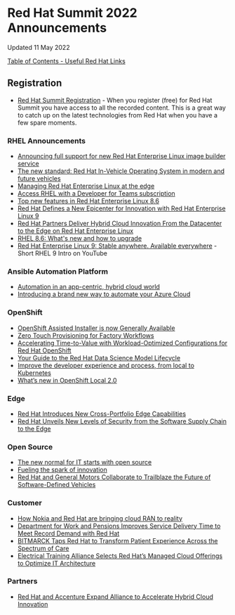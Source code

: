 # Red Hat Summit 2022 Announcements

Updated 11 May 2022

[Table of Contents - Useful Red Hat Links](https://github.com/pslucas0212/UsefulRedHatLinks)

## Registration
- [Red Hat Summit Registration](https://reg.experiences.redhat.com/flow/redhat/sum22/registration2022virtual/) - When you register (free) for Red Hat Summit you have access to all the recorded content.  This is a great way to catch up on the latest technologies from Red Hat when you have a few spare moments.

### RHEL Announcements
- [Announcing full support for new Red Hat Enterprise Linux image builder service](https://www.redhat.com/en/blog/announcing-full-support-new-red-hat-enterprise-linux-image-builder-service?sc_cid=7013a000002pyDgAAI)
- [The new standard: Red Hat In-Vehicle Operating System in modern and future vehicles](https://www.redhat.com/en/blog/new-standard-red-hat-vehicle-operating-system-modern-and-future-vehicles)
- [Managing Red Hat Enterprise Linux at the edge](https://www.redhat.com/en/blog/managing-red-hat-enterprise-linux-edge)
- [Access RHEL with a Developer for Teams subscription](https://developers.redhat.com/articles/2022/05/10/access-rhel-developer-teams-subscription)
- [Top new features in Red Hat Enterprise Linux 8.6](https://www.redhat.com/en/blog/top-new-features-red-hat-enterprise-linux-86)
- [Red Hat Defines a New Epicenter for Innovation with Red Hat Enterprise Linux 9](https://www.redhat.com/en/about/press-releases/red-hat-defines-new-epicenter-innovation-red-hat-enterprise-linux-9)
- [Red Hat Partners Deliver Hybrid Cloud Innovation From the Datacenter to the Edge on Red Hat Enterprise Linux](https://www.redhat.com/en/about/press-releases/red-hat-partners-deliver-hybrid-cloud-innovation-datacenter-edge-red-hat-enterprise-linux)
- [RHEL 8.6: What's new and how to upgrade](https://developers.redhat.com/articles/2022/05/11/rhel-86-whats-new-and-how-upgrade)
- [Red Hat Enterprise Linux 9: Stable anywhere. Available everywhere](https://www.youtube.com/watch?v=SFCUvjyay88) - Short RHEL 9 Intro on YouTube



### Ansible Automation Platform
- [Automation in an app-centric, hybrid cloud world](https://www.redhat.com/en/blog/automation-app-centric-hybrid-cloud-world)
- [Introducing a brand new way to automate your Azure Cloud](https://www.ansible.com/blog/introducing-a-brand-new-way-to-automate-your-azure-cloud)


### OpenShift
- [OpenShift Assisted Installer is now Generally Available](https://cloud.redhat.com/blog/openshift-assisted-installer-is-now-generally-available)
- [Zero Touch Provisioning for Factory Workflows](https://cloud.redhat.com/blog/zero-touch-provisioning-for-factory-workflows)
- [Accelerating Time-to-Value with Workload-Optimized Configurations for Red Hat OpenShift](https://cloud.redhat.com/blog/accelerating-time-to-value-with-workload-optimized-configurations-for-red-hat-openshift)
- [Your Guide to the Red Hat Data Science Model Lifecycle](https://cloud.redhat.com/blog/your-guide-to-the-red-hat-data-science-model-lifecycle)
- [Improve the developer experience and process, from local to Kubernetes](https://developers.redhat.com/articles/2022/05/10/improve-developer-experience-and-process-local-kubernetes)
- [What’s new in OpenShift Local 2.0](https://www.redhat.com/en/about/press-releases/red-hat-and-general-motors-collaborate-trailblaze-future-software-defined-vehicles)

### Edge
- [Red Hat Introduces New Cross-Portfolio Edge Capabilities](https://www.redhat.com/en/about/press-releases/red-hat-introduces-new-cross-portfolio-edge-capabilities)
- [Red Hat Unveils New Levels of Security from the Software Supply Chain to the Edge](https://www.redhat.com/en/about/press-releases/red-hat-unveils-new-levels-security-software-supply-chain-edge)

### Open Source
- [The new normal for IT starts with open source](https://www.redhat.com/en/blog/new-normal-it-starts-open-source)
- [Fueling the spark of innovation](https://www.redhat.com/en/blog/fueling-spark-innovation)
- [Red Hat and General Motors Collaborate to Trailblaze the Future of Software-Defined Vehicles](https://www.redhat.com/en/about/press-releases/red-hat-and-general-motors-collaborate-trailblaze-future-software-defined-vehicles)

### Customer
- [How Nokia and Red Hat are bringing cloud RAN to reality](https://www.redhat.com/en/blog/how-nokia-and-red-hat-are-bringing-cloud-ran-reality?channel=blog/channel/red-hat-summit)
- [Department for Work and Pensions Improves Service Delivery Time to Meet Record Demand with Red Hat](https://www.redhat.com/en/about/press-releases/department-work-and-pensions-improves-service-delivery-time-meet-record-demand-red-hat)
- [BITMARCK Taps Red Hat to Transform Patient Experience Across the Spectrum of Care](https://www.redhat.com/en/about/press-releases/bitmarck-taps-red-hat-transform-patient-experience-across-spectrum-care)
- [Electrical Training Alliance Selects Red Hat’s Managed Cloud Offerings to Optimize IT Architecture](https://www.redhat.com/en/about/press-releases/electrical-training-alliance-selects-red-hats-managed-cloud-offerings-optimize-it-architecture)

### Partners
- [Red Hat and Accenture Expand Alliance to Accelerate Hybrid Cloud Innovation](https://www.redhat.com/en/about/press-releases/red-hat-and-accenture-expand-alliance-accelerate-hybrid-cloud-innovation)
